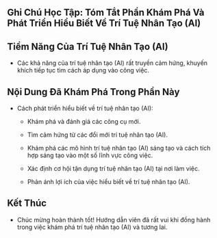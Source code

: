 ## Ghi Chú Học Tập: Tóm Tắt Phần Khám Phá Và Phát Triển Hiểu Biết Về Trí Tuệ Nhân Tạo (AI)

## Tiềm Năng Của Trí Tuệ Nhân Tạo (AI)

- Các khả năng của trí tuệ nhân tạo (AI) rất truyền cảm hứng, khuyến khích tiếp tục tìm cách áp dụng vào công việc.
    

## Nội Dung Đã Khám Phá Trong Phần Này

- Cách phát triển hiểu biết về trí tuệ nhân tạo (AI):
    
    - Khám phá và đánh giá các công cụ mới.
        
    - Tìm cảm hứng từ các đổi mới trí tuệ nhân tạo (AI).
        
    - Khám phá các mô hình trí tuệ nhân tạo (AI) sáng tạo và cách tích hợp sáng tạo vào một số lĩnh vực công việc.
        
    - Xác định cơ hội tận dụng trí tuệ nhân tạo (AI) tại nơi làm việc.
        
    - Phản ánh lợi ích của việc hiểu biết về trí tuệ nhân tạo (AI).
        

## Kết Thúc

- Chúc mừng hoàn thành tốt! Hướng dẫn viên đã rất vui khi đồng hành trong việc khám phá trí tuệ nhân tạo (AI) và tương lai.